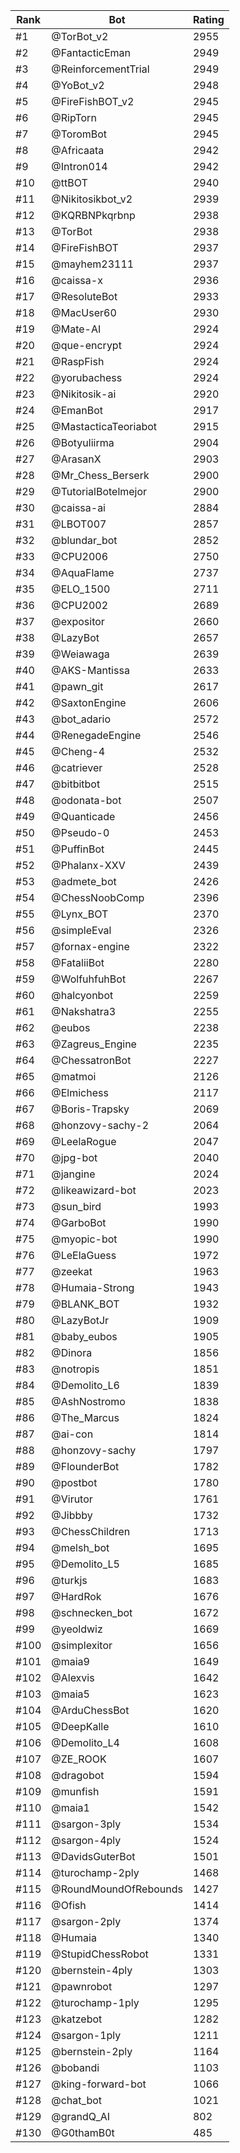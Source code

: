 Rank|Bot|Rating
---|---|---
#1|@TorBot_v2|2955
#2|@FantacticEman|2949
#3|@ReinforcementTrial|2949
#4|@YoBot_v2|2948
#5|@FireFishBOT_v2|2945
#6|@RipTorn|2945
#7|@ToromBot|2945
#8|@Africaata|2942
#9|@Intron014|2942
#10|@ttBOT|2940
#11|@Nikitosikbot_v2|2939
#12|@KQRBNPkqrbnp|2938
#13|@TorBot|2938
#14|@FireFishBOT|2937
#15|@mayhem23111|2937
#16|@caissa-x|2936
#17|@ResoluteBot|2933
#18|@MacUser60|2930
#19|@Mate-AI|2924
#20|@que-encrypt|2924
#21|@RaspFish|2924
#22|@yorubachess|2924
#23|@Nikitosik-ai|2920
#24|@EmanBot|2917
#25|@MastacticaTeoriabot|2915
#26|@Botyuliirma|2904
#27|@ArasanX|2903
#28|@Mr_Chess_Berserk|2900
#29|@TutorialBotelmejor|2900
#30|@caissa-ai|2884
#31|@LBOT007|2857
#32|@blundar_bot|2852
#33|@CPU2006|2750
#34|@AquaFlame|2737
#35|@ELO_1500|2711
#36|@CPU2002|2689
#37|@expositor|2660
#38|@LazyBot|2657
#39|@Weiawaga|2639
#40|@AKS-Mantissa|2633
#41|@pawn_git|2617
#42|@SaxtonEngine|2606
#43|@bot_adario|2572
#44|@RenegadeEngine|2546
#45|@Cheng-4|2532
#46|@catriever|2528
#47|@bitbitbot|2515
#48|@odonata-bot|2507
#49|@Quanticade|2456
#50|@Pseudo-0|2453
#51|@PuffinBot|2445
#52|@Phalanx-XXV|2439
#53|@admete_bot|2426
#54|@ChessNoobComp|2396
#55|@Lynx_BOT|2370
#56|@simpleEval|2326
#57|@fornax-engine|2322
#58|@FataliiBot|2280
#59|@WolfuhfuhBot|2267
#60|@halcyonbot|2259
#61|@Nakshatra3|2255
#62|@eubos|2238
#63|@Zagreus_Engine|2235
#64|@ChessatronBot|2227
#65|@matmoi|2126
#66|@Elmichess|2117
#67|@Boris-Trapsky|2069
#68|@honzovy-sachy-2|2064
#69|@LeelaRogue|2047
#70|@jpg-bot|2040
#71|@jangine|2024
#72|@likeawizard-bot|2023
#73|@sun_bird|1993
#74|@GarboBot|1990
#75|@myopic-bot|1990
#76|@LeElaGuess|1972
#77|@zeekat|1963
#78|@Humaia-Strong|1943
#79|@BLANK_BOT|1932
#80|@LazyBotJr|1909
#81|@baby_eubos|1905
#82|@Dinora|1856
#83|@notropis|1851
#84|@Demolito_L6|1839
#85|@AshNostromo|1838
#86|@The_Marcus|1824
#87|@ai-con|1814
#88|@honzovy-sachy|1797
#89|@FlounderBot|1782
#90|@postbot|1780
#91|@Virutor|1761
#92|@Jibbby|1732
#93|@ChessChildren|1713
#94|@melsh_bot|1695
#95|@Demolito_L5|1685
#96|@turkjs|1683
#97|@HardRok|1676
#98|@schnecken_bot|1672
#99|@yeoldwiz|1669
#100|@simplexitor|1656
#101|@maia9|1649
#102|@Alexvis|1642
#103|@maia5|1623
#104|@ArduChessBot|1620
#105|@DeepKalle|1610
#106|@Demolito_L4|1608
#107|@ZE_ROOK|1607
#108|@dragobot|1594
#109|@munfish|1591
#110|@maia1|1542
#111|@sargon-3ply|1534
#112|@sargon-4ply|1524
#113|@DavidsGuterBot|1501
#114|@turochamp-2ply|1468
#115|@RoundMoundOfRebounds|1427
#116|@Ofish|1414
#117|@sargon-2ply|1374
#118|@Humaia|1340
#119|@StupidChessRobot|1331
#120|@bernstein-4ply|1303
#121|@pawnrobot|1297
#122|@turochamp-1ply|1295
#123|@katzebot|1282
#124|@sargon-1ply|1211
#125|@bernstein-2ply|1164
#126|@bobandi|1103
#127|@king-forward-bot|1066
#128|@chat_bot|1021
#129|@grandQ_AI|802
#130|@G0thamB0t|485
